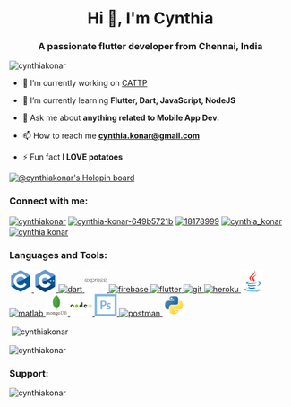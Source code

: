 <h1 align="center">Hi 👋, I'm Cynthia</h1>
<h3 align="center">A passionate flutter developer from Chennai, India</h3>

<p align="left"> <img src="https://komarev.com/ghpvc/?username=cynthiakonar&label=Profile%20views&color=ffbe33&style=plastic" alt="cynthiakonar" /> </p>

- 🔭 I’m currently working on [CATTP](https://github.com/cynthiakonar/CATTP)

- 🌱 I’m currently learning **Flutter, Dart, JavaScript, NodeJS**

- 💬 Ask me about **anything related to Mobile App Dev.**

- 📫 How to reach me **cynthia.konar@gmail.com**

- ⚡ Fun fact **I LOVE potatoes**

[![@cynthiakonar's Holopin board](https://holopin.me/cynthiakonar)](https://holopin.io/@cynthiakonar)

<h3 align="left">Connect with me:</h3>
<p align="left">
<a href="https://twitter.com/cynthiakonar" target="blank"><img align="center" src="https://raw.githubusercontent.com/rahuldkjain/github-profile-readme-generator/master/src/images/icons/Social/twitter.svg" alt="cynthiakonar" height="30" width="40" /></a>
<a href="https://linkedin.com/in/cynthia-konar-649b5721b" target="blank"><img align="center" src="https://raw.githubusercontent.com/rahuldkjain/github-profile-readme-generator/master/src/images/icons/Social/linked-in-alt.svg" alt="cynthia-konar-649b5721b" height="30" width="40" /></a>
<a href="https://stackoverflow.com/users/18178999" target="blank"><img align="center" src="https://raw.githubusercontent.com/rahuldkjain/github-profile-readme-generator/master/src/images/icons/Social/stack-overflow.svg" alt="18178999" height="30" width="40" /></a>
<a href="https://instagram.com/cynthia_konar" target="blank"><img align="center" src="https://raw.githubusercontent.com/rahuldkjain/github-profile-readme-generator/master/src/images/icons/Social/instagram.svg" alt="cynthia_konar" height="30" width="40" /></a>
<a href="https://www.youtube.com/c/cynthia konar" target="blank"><img align="center" src="https://raw.githubusercontent.com/rahuldkjain/github-profile-readme-generator/master/src/images/icons/Social/youtube.svg" alt="cynthia konar" height="30" width="40" /></a>
</p>

<h3 align="left">Languages and Tools:</h3>
<p align="left"> <a href="https://www.cprogramming.com/" target="_blank" rel="noreferrer"> <img src="https://raw.githubusercontent.com/devicons/devicon/master/icons/c/c-original.svg" alt="c" width="40" height="40"/> </a> <a href="https://www.w3schools.com/cpp/" target="_blank" rel="noreferrer"> <img src="https://raw.githubusercontent.com/devicons/devicon/master/icons/cplusplus/cplusplus-original.svg" alt="cplusplus" width="40" height="40"/> </a> <a href="https://dart.dev" target="_blank" rel="noreferrer"> <img src="https://www.vectorlogo.zone/logos/dartlang/dartlang-icon.svg" alt="dart" width="40" height="40"/> </a> <a href="https://expressjs.com" target="_blank" rel="noreferrer"> <img src="https://raw.githubusercontent.com/devicons/devicon/master/icons/express/express-original-wordmark.svg" alt="express" width="40" height="40"/> </a> <a href="https://firebase.google.com/" target="_blank" rel="noreferrer"> <img src="https://www.vectorlogo.zone/logos/firebase/firebase-icon.svg" alt="firebase" width="40" height="40"/> </a> <a href="https://flutter.dev" target="_blank" rel="noreferrer"> <img src="https://www.vectorlogo.zone/logos/flutterio/flutterio-icon.svg" alt="flutter" width="40" height="40"/> </a> <a href="https://git-scm.com/" target="_blank" rel="noreferrer"> <img src="https://www.vectorlogo.zone/logos/git-scm/git-scm-icon.svg" alt="git" width="40" height="40"/> </a> <a href="https://heroku.com" target="_blank" rel="noreferrer"> <img src="https://www.vectorlogo.zone/logos/heroku/heroku-icon.svg" alt="heroku" width="40" height="40"/> </a> <a href="https://www.java.com" target="_blank" rel="noreferrer"> <img src="https://raw.githubusercontent.com/devicons/devicon/master/icons/java/java-original.svg" alt="java" width="40" height="40"/> </a> <a href="https://www.mathworks.com/" target="_blank" rel="noreferrer"> <img src="https://upload.wikimedia.org/wikipedia/commons/2/21/Matlab_Logo.png" alt="matlab" width="40" height="40"/> </a> <a href="https://www.mongodb.com/" target="_blank" rel="noreferrer"> <img src="https://raw.githubusercontent.com/devicons/devicon/master/icons/mongodb/mongodb-original-wordmark.svg" alt="mongodb" width="40" height="40"/> </a> <a href="https://nodejs.org" target="_blank" rel="noreferrer"> <img src="https://raw.githubusercontent.com/devicons/devicon/master/icons/nodejs/nodejs-original-wordmark.svg" alt="nodejs" width="40" height="40"/> </a> <a href="https://www.photoshop.com/en" target="_blank" rel="noreferrer"> <img src="https://raw.githubusercontent.com/devicons/devicon/master/icons/photoshop/photoshop-line.svg" alt="photoshop" width="40" height="40"/> </a> <a href="https://postman.com" target="_blank" rel="noreferrer"> <img src="https://www.vectorlogo.zone/logos/getpostman/getpostman-icon.svg" alt="postman" width="40" height="40"/> </a> <a href="https://www.python.org" target="_blank" rel="noreferrer"> <img src="https://raw.githubusercontent.com/devicons/devicon/master/icons/python/python-original.svg" alt="python" width="40" height="40"/> </a> </p>

<p>&nbsp;<img align="center" src="https://github-readme-stats.vercel.app/api?username=cynthiakonar&show_icons=true&theme=dark&title_color=ffbe33&text_color=ffffff&locale=en" alt="cynthiakonar" /></p>

<p><img align="center" src="https://github-readme-streak-stats.herokuapp.com/?user=cynthiakonar&theme=dark" alt="cynthiakonar" /></p>

<h3 align="left">Support:</h3>
<p><a href="https://www.buymeacoffee.com/cynthiakonar"> <img align="left" src="https://cdn.buymeacoffee.com/buttons/v2/default-yellow.png" height="50" width="210" alt="cynthiakonar" /></a></p><br><br>
